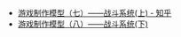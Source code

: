 
- [游戏制作模型（七）——战斗系统(上) - 知乎](https://zhuanlan.zhihu.com/p/413760250)
- [游戏制作模型（八）——战斗系统(下)](https://zhuanlan.zhihu.com/p/418180580)